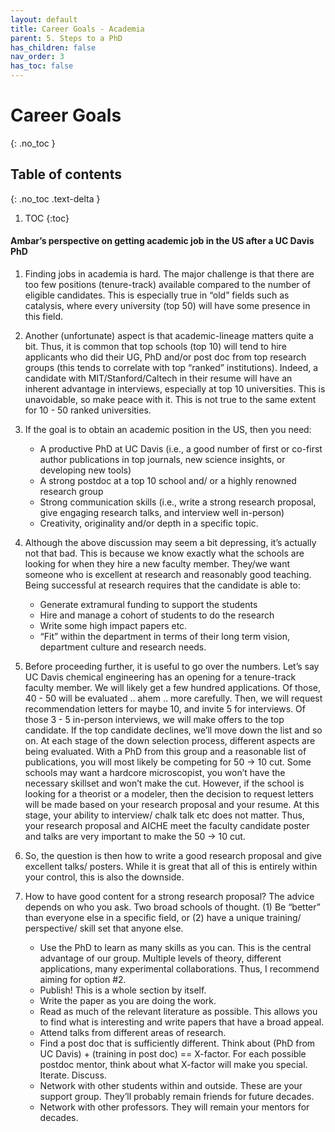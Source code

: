 ```yaml
---
layout: default
title: Career Goals - Academia
parent: 5. Steps to a PhD
has_children: false
nav_order: 3
has_toc: false
---
```


# Career Goals

{: .no_toc }

## Table of contents
{: .no_toc .text-delta }

1. TOC
{:toc}

#### Ambar’s perspective on getting academic job in the US after a UC Davis PhD

1. Finding jobs in academia is hard. The major challenge is that there are too few positions (tenure-track) available compared to the number of eligible candidates. This is especially true in “old” fields such as catalysis, where every university (top 50) will have some presence in this field.
2. Another (unfortunate) aspect is that academic-lineage matters quite a bit. Thus, it is common that top schools (top 10) will tend to hire applicants who did their UG, PhD and/or post doc from top research groups (this tends to correlate with top “ranked” institutions). Indeed, a candidate with MIT/Stanford/Caltech in their resume will have an inherent advantage in interviews, especially at top 10 universities. This is unavoidable, so make peace with it. This is not true to the same extent for 10 - 50 ranked universities. 
3. If the goal is to obtain an academic position in the US, then you need:
    - A productive PhD at UC Davis (i.e., a good number of first or co-first author publications in top journals, new science insights, or developing new tools)
    - A strong postdoc at a top 10 school and/ or a highly renowned research group
    - Strong communication skills (i.e., write a strong research proposal, give engaging research talks, and interview well in-person)
    - Creativity, originality and/or depth in a specific topic. 

4. Although the above discussion may seem a bit depressing, it’s actually not that bad. This is because we know exactly what the schools are looking for when they hire a new faculty member. They/we want someone who is excellent at research and reasonably good teaching. Being successful at research requires that the candidate is able to:
    - Generate extramural funding to support the students 
    - Hire and manage a cohort of students to do the research 
    - Write some high impact papers etc. 
    - “Fit” within the department in terms of their long term vision, department culture and research needs.
 
5. Before proceeding further, it is useful to go over the numbers. Let’s say UC Davis chemical engineering has an opening for a tenure-track faculty member. We will likely get a few hundred applications. Of those, 40 - 50 will be evaluated .. ahem .. more carefully. Then, we will request recommendation letters for maybe 10, and invite 5 for interviews. Of those 3 - 5 in-person interviews, we will make offers to the top candidate. If the top candidate declines, we’ll move down the list and so on. At each stage of the down selection process, different aspects are being evaluated. With a PhD from this group and a reasonable list of publications, you will most likely be competing for 50 → 10 cut. Some schools may want a hardcore microscopist, you won’t have the necessary skillset and won’t make the cut. However, if the school is looking for a theorist or a modeler, then the decision to request letters will be made based on your research proposal and your resume. At this stage, your ability to interview/ chalk talk etc does not matter. Thus, your research proposal and AICHE meet the faculty candidate poster and talks are very important to make the 50 → 10 cut. 

6. So, the question is then how to write a good research proposal and give excellent talks/ posters. While it is great that all of this is entirely within your control, this is also the downside. 

7. How to have good content for a strong research proposal? The advice depends on who you ask. Two broad schools of thought. (1) Be “better” than everyone else in a specific field, or (2) have a unique training/ perspective/ skill set that anyone else. 

    - Use the PhD to learn as many skills as you can. This is the central advantage of our group. Multiple levels of theory, different applications, many experimental collaborations. Thus, I recommend aiming for option #2. 
    - Publish! This is a whole section by itself. 
    - Write the paper as you are doing the work. 
    - Read as much of the relevant literature as possible. This allows you to find what is interesting and write papers that have a broad appeal. 
    - Attend talks from different areas of research. 
    - Find a post doc that is sufficiently different. Think about (PhD from UC Davis) + (training in post doc) == X-factor. For each possible postdoc mentor, think about what X-factor will make you special. Iterate. Discuss. 
    - Network with other students within and outside. These are your support group. They’ll probably remain friends for future decades. 
    - Network with other professors. They will remain your mentors for decades.


